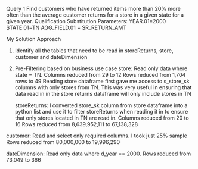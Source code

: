 Query 1
Find customers who have returned items more than 20% more often than the 
average customer returns for a store in a given state for a 
given year.
Qualification Substitution Parameters:
YEAR.01=2000
STATE.01=TN
AGG_FIELD.01 = SR_RETURN_AMT

My Solution Approach
1. Identify all the tables that need to be read in
    storeReturns, store, customer and dateDimension
   
2. Pre-Filtering based on business use case
   store: Read only data where state = TN. 
          Columns reduced from 29 to 12
          Rows reduced from 1,704 rows to 49
          Reading store dataframe first gave me access to s_store_sk columns with only 
          stores from TN. This was very useful in ensuring that data read in in the
          store returns dataframe will only include stores in TN
   
   storeReturns: I converted store_sk column from store dataframe into a python list and 
          use it to filter storeReturns when reading it in to ensure that only stores located 
          in TN are read in. 
          Columns reduced from 20 to 16
          Rows reduced from 8,639,952,111 to 67,138,328
   
  customer: Read and select only required columns. I took just 25% sample
          Rows reduced from 80,000,000 to 19,996,290
   
   dateDimension: Read only data where d_year == 2000.
          Rows reduced from 73,049 to 366
   
 
   
   

